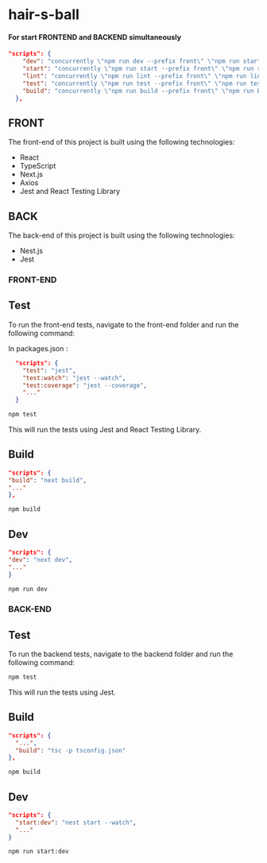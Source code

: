 <!-- markdownlint-disable MD024 -->
<!-- markdownlint-disable MD001 -->

# hair-s-ball

#### For start FRONTEND and BACKEND simultaneously

```json
"scripts": {
    "dev": "concurrently \"npm run dev --prefix front\" \"npm run start:dev --prefix back\"",
    "start": "concurrently \"npm run start --prefix front\" \"npm run start --prefix back\"",
    "lint": "concurrently \"npm run lint --prefix front\" \"npm run lint --prefix back\"",
    "test": "concurrently \"npm run test --prefix front\" \"npm run test --prefix back\"",
    "build": "concurrently \"npm run build --prefix front\" \"npm run build --prefix back\""
  },
```

## FRONT

The front-end of this project is built using the following technologies:

- React
- TypeScript
- Next.js
- Axios
- Jest and React Testing Library

## BACK

The back-end of this project is built using the following technologies:

- Nest.js
- Jest

### FRONT-END

## Test

To run the front-end tests, navigate to the front-end folder and run the following command:

In packages.json :

```json
  "scripts": {
    "test": "jest",
    "test:watch": "jest --watch",
    "test:coverage": "jest --coverage",
    "..."
  }
```

```bash
npm test
```

This will run the tests using Jest and React Testing Library.

## Build

```json
"scripts": {
"build": "next build",
"..."
},
```

```bash
npm build
```

## Dev

```json
"scripts": {
"dev": "next dev",
"..."
}
```

```bash
npm run dev
```

### BACK-END

## Test

To run the backend tests, navigate to the backend folder and run the following command:

```bash
npm test
```

This will run the tests using Jest.

## Build

```json
"scripts": {
  "...",
  "build": "tsc -p tsconfig.json"
},
```

```bash
npm build
```

## Dev

```json
"scripts": {
  "start:dev": "nest start --watch",
  "..."
}
```

```bash
npm run start:dev
```
